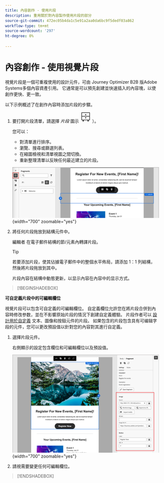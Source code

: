 ```yaml
---
title: 內容創作 - 使用片段
description: 重用關於對內容製作使用片段的部分
source-git-commit: 472ec05b4da1c5e91a2aa0da6bc9f5dedf03a862
workflow-type: tm+mt
source-wordcount: '297'
ht-degree: 0%

---
```


# 內容創作 - 使用視覺片段

視覺片段是一個可重複使用的設計元件，可由 Journey Optimizer B2B 版Adobe Systems多個內容資產引用。 它通常是可以預先創建並快速插入的內容塊，以使創作更快、更一致。

以下示例概述了在創作內容時添加片段的步驟。

1. 要打開片段清單，請選擇 _片段_ 圖示 ![（片段圖示](../user/assets/do-not-localize/icon-fragments.svg) ）。

   您可以：

   * 對清單進行排序。
   * 瀏覽、搜尋或篩選列表。
   * 在縮圖檢視和清單視圖之間切換。
   * 重新整理清單以反映任何最近建立的片段。

   ![從清單中選擇一個片段](../user/content/assets/visual-designer-fragments.png){width="700" zoomable="yes"}

1. 將任何片段拖放到結構元件中。

   編輯者 在電子郵件結構的節/元素內轉譯片段。

   >[!TIP]
   >
   >若要添加片段，使其佔據電子郵件中的整個水平佈局，請添加 1：1 列結構，然後將片段拖放到其中。

   片段內容在結構中動態更新，以显示內容在內容中的显示方式。

>[!BEGINSHADEBOX]

**可自定義片段中的可編輯欄位**

視覺片段可以包含可自定義的可編輯欄位。 自定義欄位允許您在將片段合併到內容時修改参数，並在不影響原始片段的情況下創建自定義體驗。 片段作者可以 [設計用於自定義](../user/content/fragment-authoring.md#enable-fragment-customization) 文本、圖像和按鈕元件的片段。 如果包含的片段包含具有可编辑字段的元件，您可以更改預設值以針對您的內容對其進行自定義。

1. 選擇片段元件。

   右側顯示的設定包含欄位和可編輯欄位以及預設值。

   ![變更片段元件參數](../user/content/assets/fragment-editable-fields-displayed-design.png){width="700" zoomable="yes"}

1. 請視需要變更任何可編輯欄位。

>[!ENDSHADEBOX]
